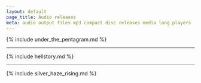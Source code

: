 ```yaml
---
layout: default
page_title: Audio releases
meta: audio output files mp3 compact disc releases media long players
---
```


{% include under_the_pentagram.md %}

___

{% include hellstory.md %}

___

{% include silver_haze_rising.md %}